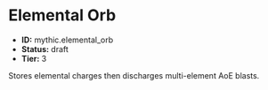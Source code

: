 # Elemental Orb

- **ID:** mythic.elemental_orb
- **Status:** draft
- **Tier:** 3

Stores elemental charges then discharges multi-element AoE blasts.
